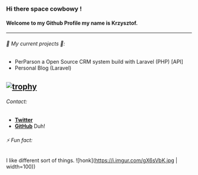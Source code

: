 ### Hi there space cowbowy !
#### Welcome to my Github Profile my name is Krzysztof.
------------------
###### 🤔 My current projects 🤔:
- PerParson a Open Source CRM system build with Laravel (PHP) [API]
- Personal Blog (Laravel)

[![trophy](https://github-profile-trophy.vercel.app/?username=kbuczynski-nashpl&theme=gruvbox)](https://github.com/ryo-ma/github-profile-trophy)
------------------

###### Contact:
- [**Twitter**](https://twitter.com/NashPL)
- [**GitHub**](https://github.com/kbuczynski-nashpl) Duh!

###### ⚡ Fun fact: 
I like different sort of things.
![honk](https://i.imgur.com/gX6sVbK.jpg | width=100))

